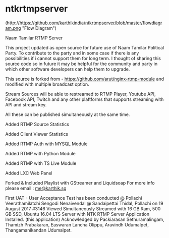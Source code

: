 # ntkrtmpserver

(http://https://github.com/karthikindia/ntkrtmpserver/blob/master/flowdiagram.png "Flow Diagram")


Naam Tamilar RTMP Server

This project updated as open source for future use of Naam Tamilar Political Party.
To contribute to the party and in some case if there is any possibilities if i cannot support them for long term.
I thought of sharing this source code so in future it may be helpful for the community and party in which other software developers can help them to upgrade.

This source is forked from - https://github.com/arut/nginx-rtmp-module
and modified with multiple broadcast option.

Stream Sources will be able to restreamed to RTMP Player, Youtube API, Facebook API, Twitch and any other plaftforms that supports streaming with API and stream key. 

All these can be published simultaneously at the same time.

Added RTMP Source Statistics 

Added Client Viewer Statistics

Added RTMP Auth with MYSQL Module

Added RTMP with Python Module

Added RTMP with TS Live Module

Added LXC Web Panel

Forked & Included Playlist with GStreamer and Liquidsoap
For more info please email :  me@karthik.sg

First UAT - User Acceptance Test has been conducted @ Pollachi
Veerathamilatchi Sengodi Nenaivendal @ Sandaipettai Thidal, Pollachi on 19 August 2017
#3146 Viewed Simultaneously
Streamed with 16 GB Ram, 500 GB SSD, Ubuntu 16.04 LTS Server with NTK RTMP Server Application Installed. (this application)
Acknowledged by Packiarasan Sethuramalingam, Thamizh Prabakaran, Easwaran Lancha Olippu, Aravindh Udumalpet, Thangamanikandan Udumalpet.

